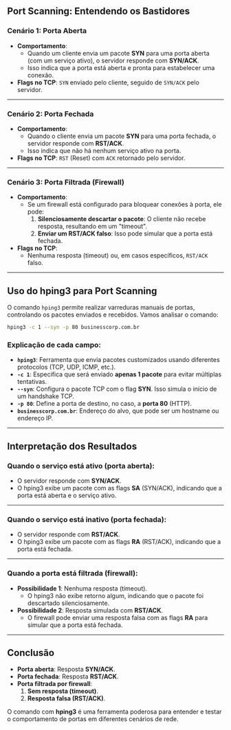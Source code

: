 ## **Port Scanning: Entendendo os Bastidores**

### **Cenário 1: Porta Aberta**
- **Comportamento**: 
  - Quando um cliente envia um pacote **SYN** para uma porta aberta (com um serviço ativo), o servidor responde com **SYN/ACK**.
  - Isso indica que a porta está aberta e pronta para estabelecer uma conexão.
- **Flags no TCP**: `SYN` enviado pelo cliente, seguido de `SYN/ACK` pelo servidor.

---

### **Cenário 2: Porta Fechada**
- **Comportamento**: 
  - Quando o cliente envia um pacote **SYN** para uma porta fechada, o servidor responde com **RST/ACK**.
  - Isso indica que não há nenhum serviço ativo na porta.
- **Flags no TCP**: `RST` (Reset) com `ACK` retornado pelo servidor.

---

### **Cenário 3: Porta Filtrada (Firewall)**
- **Comportamento**:
  - Se um firewall está configurado para bloquear conexões à porta, ele pode:
    1. **Silenciosamente descartar o pacote**: O cliente não recebe resposta, resultando em um "timeout".
    2. **Enviar um RST/ACK falso**: Isso pode simular que a porta está fechada.
- **Flags no TCP**:
  - Nenhuma resposta (timeout) ou, em casos específicos, `RST/ACK` falso.

---

## **Uso do hping3 para Port Scanning**

O comando `hping3` permite realizar varreduras manuais de portas, controlando os pacotes enviados e recebidos. Vamos analisar o comando:

```bash
hping3 -c 1 --syn -p 80 businesscorp.com.br
```

### **Explicação de cada campo**:
- **`hping3`**: Ferramenta que envia pacotes customizados usando diferentes protocolos (TCP, UDP, ICMP, etc.).
- **`-c 1`**: Especifica que será enviado **apenas 1 pacote** para evitar múltiplas tentativas.
- **`--syn`**: Configura o pacote TCP com o flag **SYN**. Isso simula o início de um handshake TCP.
- **`-p 80`**: Define a porta de destino, no caso, a **porta 80** (HTTP).
- **`businesscorp.com.br`**: Endereço do alvo, que pode ser um hostname ou endereço IP.

---

## **Interpretação dos Resultados**

### **Quando o serviço está ativo (porta aberta)**:
- O servidor responde com **SYN/ACK**.
- O hping3 exibe um pacote com as flags **SA** (SYN/ACK), indicando que a porta está aberta e o serviço ativo.

---

### **Quando o serviço está inativo (porta fechada)**:
- O servidor responde com **RST/ACK**.
- O hping3 exibe um pacote com as flags **RA** (RST/ACK), indicando que a porta está fechada.

---

### **Quando a porta está filtrada (firewall)**:
- **Possibilidade 1**: Nenhuma resposta (timeout).
  - O hping3 não exibe retorno algum, indicando que o pacote foi descartado silenciosamente.
- **Possibilidade 2**: Resposta simulada com **RST/ACK**.
  - O firewall pode enviar uma resposta falsa com as flags **RA** para simular que a porta está fechada.

---

## **Conclusão**

- **Porta aberta**: Resposta **SYN/ACK**.
- **Porta fechada**: Resposta **RST/ACK**.
- **Porta filtrada por firewall**:
  1. **Sem resposta (timeout)**.
  2. **Resposta falsa (RST/ACK)**.

O comando com **hping3** é uma ferramenta poderosa para entender e testar o comportamento de portas em diferentes cenários de rede.